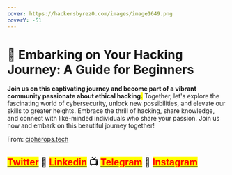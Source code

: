 ```yaml
---
cover: https://hackersbyrez0.com/images/image1649.png
coverY: -51
---
```


# 🤩 Embarking on Your Hacking Journey: A Guide for Beginners

**Join us on this captivating journey and become part of a vibrant community passionate about ethical hacking**<mark style="color:green;">**.**</mark> Together, let's explore the fascinating world of cybersecurity, unlock new possibilities, and elevate our skills to greater heights. Embrace the thrill of hacking, share knowledge, and connect with like-minded individuals who share your passion. Join us now and embark on this beautiful journey together!

From: [cipherops.tech](https://cipherops.tech/)

## &#x20;[<mark style="color:red;">Twitter</mark>](https://twitter.com/Cipher0ps\_tech?t=MlqumIay8I49eWwhjgrotg\&s=09) :link: [<mark style="color:red;">Linkedin</mark>](https://www.linkedin.com/company/cipherops/) :tv: [<mark style="color:red;">Telegram</mark>](https://t.me/cipherops\_tech) :tada: [<mark style="color:red;">Instagram</mark>](https://instagram.com/cipherops\_tech?igshid=MzNlNGNkZWQ4Mg==)
